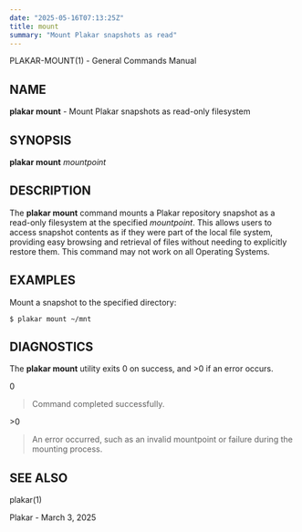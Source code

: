 ```yaml
---
date: "2025-05-16T07:13:25Z"
title: mount
summary: "Mount Plakar snapshots as read"
---
```

PLAKAR-MOUNT(1) - General Commands Manual

## NAME

**plakar mount** - Mount Plakar snapshots as read-only filesystem

## SYNOPSIS

**plakar mount**
*mountpoint*

## DESCRIPTION

The
**plakar mount**
command mounts a Plakar repository snapshot as a read-only filesystem
at the specified
*mountpoint*.
This allows users to access snapshot contents as if they were part of
the local file system, providing easy browsing and retrieval of files
without needing to explicitly restore them.
This command may not work on all Operating Systems.

## EXAMPLES

Mount a snapshot to the specified directory:

	$ plakar mount ~/mnt

## DIAGNOSTICS

The **plakar mount** utility exits&#160;0 on success, and&#160;&gt;0 if an error occurs.

0

> Command completed successfully.

&gt;0

> An error occurred, such as an invalid mountpoint or failure during the
> mounting process.

## SEE ALSO

plakar(1)

Plakar - March 3, 2025
